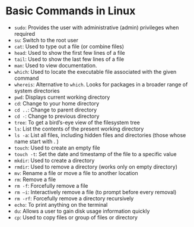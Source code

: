 # Basic Commands in Linux

* `sudo`: Provides the user with administrative (admin) privileges when required
* `su`: Switch to the root user
* `cat`: Used to type out a file (or combine files)
* `head`: Used to show the first few lines of a file
* `tail`: Used to show the last few lines of a file
* `man`: Used to view documentation.
* `which`: Used to locate the executable file associated with the given command
* `whereis`: Alternative to `which`. Looks for packages in a broader range of system directories
* `pwd`: Displays current working directory
* `cd`: Change to your home directory
* `cd ..`: Change to parent directory
* `cd -`: Change to previous directory
* `tree`: To get a bird’s-eye view of the filesystem tree
* `ls`: List the contents of the present working directory
* `ls -a`: List all files, including hidden files and directories (those whose name start with . )
* `touch`: Used to create an empty file
* `touch -t`: Set the date and timestamp of the file to a specific value
* `mkdir`: Used to create a directory
* `rmdir`: Used to remove a directory (works only on empty directory)
* `mv`: Rename a file or move a file to another location
* `rm`: Remove a file 
* `rm -f`: Forcefully remove a file
* `rm –i`: Interactively remove a file (to prompt before every removal)
* `rm -rf`: Forcefully remove a directory recursively
* `echo`: To print anything on the terminal
* `du`: Allows a user to gain disk usage information quickly
* `cp`: Used to copy files or group of files or directory
